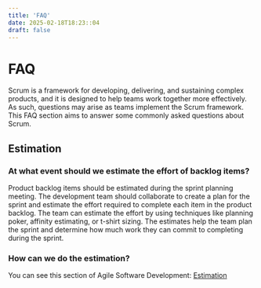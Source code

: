 ```yaml
---
title: 'FAQ'
date: 2025-02-18T18:23::04
draft: false
---
```


# FAQ

Scrum is a framework for developing, delivering, and sustaining complex products, and it is designed to help teams work together more effectively. As such, questions may arise as teams implement the Scrum framework. This FAQ section aims to answer some commonly asked questions about Scrum.

## Estimation

### At what event should we estimate the effort of backlog items?

Product backlog items should be estimated during the sprint planning meeting. The development team should collaborate to create a plan for the sprint and estimate the effort required to complete each item in the product backlog. The team can estimate the effort by using techniques like planning poker, affinity estimating, or t-shirt sizing. The estimates help the team plan the sprint and determine how much work they can commit to completing during the sprint.

### How can we do the estimation?

You can see this section of Agile Software Development: [Estimation](../../Project%20Management%20b119a8bea6cf49f2baa6dbca3a3c7dd9/Estimation%20f03638c67e6a4777b61343b1e8b223a2.md)
